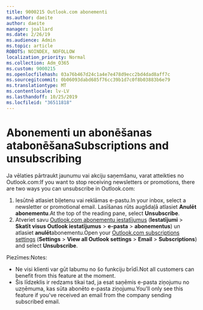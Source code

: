 ```yaml
---
title: 9000215 Outlook.com abonementi
ms.author: daeite
author: daeite
manager: joallard
ms.date: 2/26/19
ms.audience: Admin
ms.topic: article
ROBOTS: NOINDEX, NOFOLLOW
localization_priority: Normal
ms.collection: Adm_O365
ms.custom: 9000215
ms.openlocfilehash: 03a76b467d24c1a4e7e478d9ecc2bd4dad8aff7c
ms.sourcegitcommit: 0b06093dabd685f76cc39b1d7c0f8b03883b6e79
ms.translationtype: MT
ms.contentlocale: lv-LV
ms.lasthandoff: 10/25/2019
ms.locfileid: "36511818"
---
```

# <a name="subscriptions-and-unsubscribing"></a><span data-ttu-id="fb17e-102">Abonementi un abonēšanas atabonēšana</span><span class="sxs-lookup"><span data-stu-id="fb17e-102">Subscriptions and unsubscribing</span></span>

<span data-ttu-id="fb17e-103">Ja vēlaties pārtraukt jaunumu vai akciju saņemšanu, varat atteikties no Outlook.com:</span><span class="sxs-lookup"><span data-stu-id="fb17e-103">If you want to stop receiving newsletters or promotions, there are two ways you can unsubscribe in Outlook.com:</span></span>

1. <span data-ttu-id="fb17e-104">Iesūtnē atlasiet biļetenu vai reklāmas e-pastu.</span><span class="sxs-lookup"><span data-stu-id="fb17e-104">In your inbox, select a newsletter or promotional email.</span></span> <span data-ttu-id="fb17e-105">Lasīšanas rūts augšdaļā atlasiet **Anulēt abonementu**.</span><span class="sxs-lookup"><span data-stu-id="fb17e-105">At the top of the reading pane, select **Unsubscribe**.</span></span>
2. <span data-ttu-id="fb17e-106">Atveriet savu [Outlook.com abonementu iestatījumus](https://outlook.live.com/mail/options/mail/brandsSubscriptions) (**Iestatījumi** > **Skatīt visus Outlook iestatījumus** > **e-pasta** > **abonementus**) un atlasiet **anulēt**abonementu.</span><span class="sxs-lookup"><span data-stu-id="fb17e-106">Open your [Outlook.com subscriptions settings](https://outlook.live.com/mail/options/mail/brandsSubscriptions) (**Settings** > **View all Outlook settings** > **Email** > **Subscriptions**) and select **Unsubscribe**.</span></span>

<span data-ttu-id="fb17e-107">Piezīmes:</span><span class="sxs-lookup"><span data-stu-id="fb17e-107">Notes:</span></span>

- <span data-ttu-id="fb17e-108">Ne visi klienti var gūt labumu no šo funkciju brīdī.</span><span class="sxs-lookup"><span data-stu-id="fb17e-108">Not all customers can benefit from this feature at the moment.</span></span>
- <span data-ttu-id="fb17e-109">Šis līdzeklis ir redzams tikai tad, ja esat saņēmis e-pasta ziņojumu no uzņēmuma, kas sūta abonēto e-pasta ziņojumu.</span><span class="sxs-lookup"><span data-stu-id="fb17e-109">You'll only see this feature if you've received an email from the company sending subscribed email.</span></span>